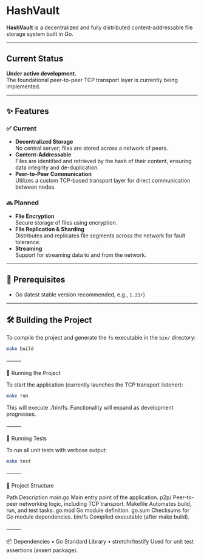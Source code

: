 # HashVault

**HashVault** is a decentralized and fully distributed content-addressable file storage system built in Go.

---

##  Current Status

**Under active development.**  
The foundational peer-to-peer TCP transport layer is currently being implemented.

---

## ✨ Features

### ✅ Current
- **Decentralized Storage**  
  No central server; files are stored across a network of peers.
- **Content-Addressable**  
  Files are identified and retrieved by the hash of their content, ensuring data integrity and de-duplication.
- **Peer-to-Peer Communication**  
  Utilizes a custom TCP-based transport layer for direct communication between nodes.

### 🔜 Planned
- **File Encryption**  
  Secure storage of files using encryption.
- **File Replication & Sharding**  
  Distributes and replicates file segments across the network for fault tolerance.
- **Streaming**  
  Support for streaming data to and from the network.

---

## 🔧 Prerequisites

- Go (latest stable version recommended, e.g., `1.21+`)

---

## 🛠️ Building the Project

To compile the project and generate the `fs` executable in the `bin/` directory:

```bash
make build
```

⸻

🚀 Running the Project

To start the application (currently launches the TCP transport listener):
``` bash
make run
```
This will execute ./bin/fs. Functionality will expand as development progresses.

⸻

🧪 Running Tests

To run all unit tests with verbose output:
```bash
make test
```

⸻

📁 Project Structure

Path	Description
main.go	Main entry point of the application.
p2p/	Peer-to-peer networking logic, including TCP transport.
Makefile	Automates build, run, and test tasks.
go.mod	Go module definition.
go.sum	Checksums for Go module dependencies.
bin/fs	Compiled executable (after make build).


⸻

📦 Dependencies
	•	Go Standard Library
	•	stretchr/testify
Used for unit test assertions (assert package).


